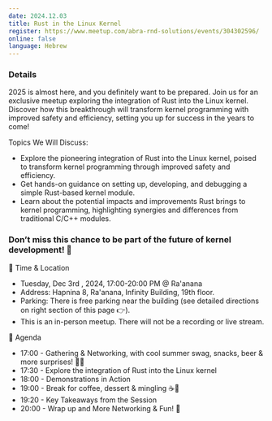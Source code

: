 ```yaml
---
date: 2024.12.03
title: Rust in the Linux Kernel
register: https://www.meetup.com/abra-rnd-solutions/events/304302596/
online: false
language: Hebrew
---
```


### Details

2025 is almost here, and you definitely want to be prepared. Join us for an exclusive meetup exploring the integration of Rust into the Linux kernel. Discover how this breakthrough will transform kernel programming with improved safety and efficiency, setting you up for success in the years to come!

Topics We Will Discuss:

* Explore the pioneering integration of Rust into the Linux kernel, poised to transform kernel programming through improved safety and efficiency.
* Get hands-on guidance on setting up, developing, and debugging a simple Rust-based kernel module.
* Learn about the potential impacts and improvements Rust brings to kernel programming, highlighting synergies and differences from traditional C/C++ modules.

### Don’t miss this chance to be part of the future of kernel development! 🚀
📍 Time & Location

* Tuesday, Dec 3rd , 2024, 17:00-20:00 PM @ Ra'anana
* Address: Hapnina 8, Ra'anana, Infinity Building, 19th floor.
* Parking: There is free parking near the building (see detailed directions on right section of this page 👉).
* This is an in-person meetup. There will not be a recording or live stream.

📃 Agenda

* 17:00 - Gathering & Networking, with cool summer swag, snacks, beer & more surprises! 🍺🥳
* 17:30 - Explore the integration of Rust into the Linux kernel
* 18:00 - Demonstrations in Action
* 19:00 - Break for coffee, dessert & mingling ☕🍨
* 19:20 - Key Takeaways from the Session
* 20:00 - Wrap up and More Networking & Fun! 🍻

